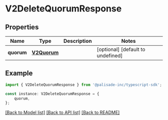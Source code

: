 # V2DeleteQuorumResponse


## Properties

Name | Type | Description | Notes
------------ | ------------- | ------------- | -------------
**quorum** | [**V2Quorum**](V2Quorum.md) |  | [optional] [default to undefined]

## Example

```typescript
import { V2DeleteQuorumResponse } from '@palisade-inc/typescript-sdk';

const instance: V2DeleteQuorumResponse = {
    quorum,
};
```

[[Back to Model list]](../README.md#documentation-for-models) [[Back to API list]](../README.md#documentation-for-api-endpoints) [[Back to README]](../README.md)
